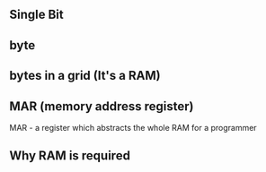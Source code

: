 ## Single Bit


## byte


## bytes in a grid (It's a RAM)


## MAR (memory address register)
MAR - a register which abstracts the whole RAM for a programmer  

## Why RAM is required